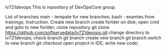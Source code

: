 lv721devops
This is repository of DevOpsCore group.

List of branches
main - tempate for new branches;
bash - examles from trainings;
Instruction. Create new branch
create forlder on disk;
open cmd and goto to new forlder;
clone repository git clone https://github.com/softservedata/lv721devops.git
change directory to lv721devops;
check branch git branch
create new branch git branch
switch to new branch git checkout
open project in IDE;
write new code;
